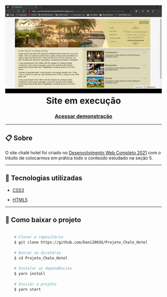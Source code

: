<h1 align="center">
    <img src="gif/chale_hotel.gif"> 
    <br>
    <figcaption>Site em execução</figcaption>
</h1>

<h3 align="center">
    <a href="https://portfoliodanielalmeida.000webhostapp.com/projetos/projetos_css/projeto_chale_hotel/">Acessar demonstração</a>
</h3>

---

## 📋 Sobre 
O site chalé hotel foi criado no [Desenvolvimento Web Completo 2021](https://www.udemy.com/course/web-completo/) com o intuito de colocarmos em prática todo o conteúdo estudado na seção 5.

---

## 🚀 Tecnologias utilizadas

- [CSS3](https://www.w3schools.com/css/default.asp)

- [HTML5](https://www.w3schools.com/html/default.asp)

---

## 📁 Como baixar o projeto

```bash

    # Clonar o repositório
    $ git clone https://github.com/Dani2003G/Projeto_Chale_Hotel

    # Entrar no diretório
    $ cd Projeto_Chale_Hotel

    # Instalar as dependências
    $ yarn install

    # Iniciar o projeto
    $ yarn start

```
 